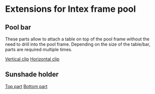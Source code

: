 # Extensions for Intex frame pool

## Pool bar

These parts allow to attach a table on top of the pool frame without the need to drill into the pool frame.
Depending on the size of the table/bar, parts are required multiple times.

[Vertical clip](./pool_bar_frame_clip.stl)
[Horizontal clip](./pool_bar_horizontal_clip.stl)

## Sunshade holder

[Top part](./sunshade_holder_top.stl)
[Bottom part](./sunshade_holder_bottom.stl)
